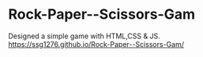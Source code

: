 # Rock-Paper--Scissors-Gam
Designed a simple game with HTML,CSS &amp; JS.
https://ssg1276.github.io/Rock-Paper--Scissors-Gam/

